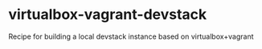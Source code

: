 virtualbox-vagrant-devstack
===========================

Recipe for building a local devstack instance based on virtualbox+vagrant
